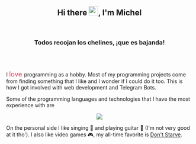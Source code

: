<h2 align="center">Hi there <img src="https://media.giphy.com/media/hvRJCLFzcasrR4ia7z/giphy.gif" width="25px">, I'm Michel</h2><br>
<h3 align="center">Todos recojan los chelines, ¡que es bajanda!</h3>

<br><br>


<p>I <span style="font-size: 1.3em; color:#cf4e66"> love </span> programming as a hobby. Most of my programming projects come from finding something that I like and I wonder if I could do it too. This is how I got involved with web development and Telegram Bots.</p>

<p>Some of the programming languages and technologies that I have the most experience with are </p>

<p align="center">
  <a href="https://skillicons.dev">
    <img src="https://skillicons.dev/icons?i=rust,cpp,python,html,css,js,postgres,mongodb,linux,git,docker,vscode" />
  </a>
</p>


On the personal side I like singing 🎤 and playing guitar 🎸 (I'm not very good at it tho'). I also like video games 🎮, my all-time favorite is <a href="https://www.klei.com/games/dont-starve">Don't Starve</a>.
